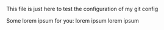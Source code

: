 This file is just here to test the configuration of my git config

Some lorem ipsum for you:
lorem ipsum lorem ipsum